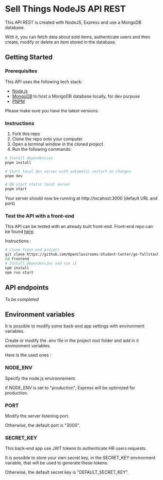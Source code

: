 # Sell Things NodeJS API REST

This API REST is created with NodeJS, Express and use a MongoDB database.

With it, you can fetch data about sold items, authenticate users and then create, modify or delete an item stored in the database.

## Getting Started

### Prerequisites

This API uses the following tech stack:

-   [Node.js](https://nodejs.org/en)
-   [MongoDB](https://www.mongodb.com/) to host a MongoDB database locally, for dev purpose
-   [PNPM](https://pnpm.io/)

Please make sure you have the latest versions.

### Instructions

1. Fork this repo
2. Clone the repo onto your computer
3. Open a terminal window in the cloned project
4. Run the following commands:

```bash
# Install dependencies
pnpm install

# Start local dev server with automatic restart on changes
pnpm dev

# OR start static local server
pnpm start
```

Your server should now be running at http://locahost:3000 (default URL and port)

### Test the API with a front-end

This API can be tested with an already built front-end. Front-end repo can be found [here](https://github.com/OpenClassrooms-Student-Center/go-fullstack-v3-fr).

Instructions :

```bash
# Clone front-end project
git clone https://github.com/OpenClassrooms-Student-Center/go-fullstack-v3-fr.git frontend
cd frontend
# Install dependencies and run it
npm install
npm run start
```

## API endpoints

_To be completed_

## Environment variables

It is possible to modify some back-end app settings with environment variables.

Create or modify the .env file in the project root folder and add in it environment variables.

Here is the used ones :

### NODE_ENV

Specify the node.js environnement.

If NODE_ENV is set to "production", Express will be optimized for production.

### PORT

Modify the server listening port.

Otherwise, the default port is "3000".

### SECRET_KEY

This back-end app use JWT tokens to authenticate HR users requests.

It is possible to store your own secret key, in the SECRET_KEY environment variable, that will be used to generate these tokens.

Otherwise, the default secret key is "DEFAULT_SECRET_KEY".
